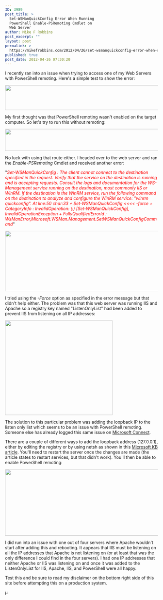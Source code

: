 ```yaml
---
ID: 3989
post_title: >
  Set-WSManQuickConfig Error When Running
  PowerShell Enable-PSRemoting Cmdlet on
  Web Server
author: Mike F Robbins
post_excerpt: ""
layout: post
permalink: >
  https://mikefrobbins.com/2012/04/26/set-wsmanquickconfig-error-when-running-powershell-enable-psremoting-cmdlet-on-web-server/
published: true
post_date: 2012-04-26 07:30:20
---
```

I recently ran into an issue when trying to access one of my Web Servers with PowerShell remoting. Here's a simple test to show the error:

<a href="http://mikefrobbins.com/wp-content/uploads/2012/04/042412-1.png"><img class="alignnone size-full wp-image-3991" title="042412-1" src="http://mikefrobbins.com/wp-content/uploads/2012/04/042412-1.png" alt="" width="640" height="82" /></a>

My first thought was that PowerShell remoting wasn't enabled on the target computer. So let's try to run this without remoting:

<a href="http://mikefrobbins.com/wp-content/uploads/2012/04/042412-11.png"><img class="alignnone size-full wp-image-3997" title="042412-11" src="http://mikefrobbins.com/wp-content/uploads/2012/04/042412-11.png" alt="" width="640" height="72" /></a>

No luck with using that route either. I headed over to the web server and ran the <em>Enable-PSRemoting</em> Cmdlet and received another error:

"<span style="color:#ff0000;"><em>Set-WSManQuickConfig : The client cannot connect to the destination specified in the request. Verify that the service on the destination is running and is accepting requests. Consult the logs and documentation for the WS-Management service running on the destination, most commonly IIS or WinRM. If the destination is the WinRM service, run the following command on the destination to analyze and configure the WinRM service: "winrm quickconfig". At line:50 char:33 + Set-WSManQuickConfig &lt;&lt;&lt;&lt; -force + CategoryInfo : InvalidOperation: (:) [Set-WSManQuickConfig], InvalidOperationException + FullyQualifiedErrorId : WsManError,Microsoft.WSMan.Management.SetWSManQuickConfigCommand</em></span>"

<a href="http://mikefrobbins.com/wp-content/uploads/2012/04/042412-2.png"><img class="alignnone size-full wp-image-3992" title="042412-2" src="http://mikefrobbins.com/wp-content/uploads/2012/04/042412-2.png" alt="" width="640" height="198" /></a>

I tried using the <em>-Force</em> option as specified in the error message but that didn't help either. The problem was that this web server was running IIS and Apache so a registry key named "ListenOnlyList" had been added to prevent IIS from listening on all IP addresses:

<a href="http://mikefrobbins.com/wp-content/uploads/2012/04/042412-3.png"><img class="alignnone size-full wp-image-3993" title="042412-3" src="http://mikefrobbins.com/wp-content/uploads/2012/04/042412-3.png" alt="" width="354" height="311" /></a>

The solution to this particular problem was adding the loopback IP to the listen only list which seems to be an issue with PowerShell remoting. Someone else has already logged this same issue on <a href="http://connectppe.microsoft.com/PowerShell/feedback/details/717747/enable-psremoting-fails-when-loopback-address-is-missing" target="_blank">Microsoft Connect</a>.

There are a couple of different ways to add the loopback address (127.0.0.1), either by editing the registry or by using netsh as shown in this <a href="http://support.microsoft.com/kb/954874" target="_blank">Microsoft KB article</a>. You'll need to restart the server once the changes are made (the article states to restart services, but that didn't work). You'll then be able to enable PowerShell remoting:

<a href="http://mikefrobbins.com/wp-content/uploads/2012/04/042412-4.png"><img class="alignnone size-full wp-image-3994" title="042412-4" src="http://mikefrobbins.com/wp-content/uploads/2012/04/042412-4.png" alt="" width="640" height="218" /></a>

I did run into an issue with one out of four servers where Apache wouldn't start after adding this and rebooting. It appears that IIS must be listening on all the IP addresses that Apache is not listening on (or at least that was the only difference I could find in the four servers). I had one IP addresses that neither Apache or IIS was listening on and once it was added to the ListenOnlyList for IIS, Apache, IIS, and PowerShell were all happy.

Test this and be sure to read my disclaimer on the bottom right side of this site before attempting this on a production system.

µ